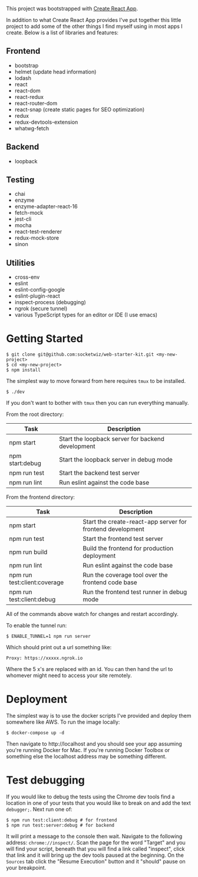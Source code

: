 This project was bootstrapped with [Create React App](https://github.com/facebookincubator/create-react-app).

In addition to what Create React App provides I've put together this
little project to add some of the other things I find myself using in
most apps I create.  Below is a list of libraries and features:

## Frontend
* bootstrap
* helmet (update head information)
* lodash
* react
* react-dom
* react-redux
* react-router-dom
* react-snap (create static pages for SEO optimization)
* redux
* redux-devtools-extension
* whatwg-fetch

## Backend
* loopback

## Testing
* chai
* enzyme
* enzyme-adapter-react-16
* fetch-mock
* jest-cli
* mocha
* react-test-renderer
* redux-mock-store
* sinon

## Utilities
* cross-env
* eslint
* eslint-config-google
* eslint-plugin-react
* inspect-process (debugging)
* ngrok (secure tunnel)
* various TypeScript types for an editor or IDE (I use emacs)

# Getting Started

``` shell
$ git clone git@github.com:socketwiz/web-starter-kit.git <my-new-project>
$ cd <my-new-project>
$ npm install
```

The simplest way to move forward from here requires `tmux` to be installed.

``` shell
$ ./dev
```

If you don't want to bother with `tmux` then you can run everything manually.

From the root directory:

Task | Description
-----|------------
npm start | Start the loopback server for backend development
npm start:debug | Start the loopback server in debug mode
npm run test | Start the backend test server
npm run lint | Run eslint against the code base

From the frontend directory:

Task | Description
-----|------------
npm start | Start the create-react-app server for frontend development
npm run test | Start the frontend test server
npm run build | Build the frontend for production deployment
npm run lint | Run eslint against the code base
npm run test:client:coverage | Run the coverage tool over the frontend code base
npm run test:client:debug | Run the frontend test runner in debug mode

All of the commands above watch for changes and restart accordingly.  

To enable the tunnel run:

``` shell
$ ENABLE_TUNNEL=1 npm run server
```

Which should print out a url something like:

``` shell
Proxy: https://xxxxx.ngrok.io
```

Where the 5 x's are replaced with an id.  You can then hand the url to
whomever might need to access your site remotely.

# Deployment

The simplest way is to use the docker scripts I've provided and deploy
them somewhere like AWS. To run the image locally:

``` shell
$ docker-compose up -d
```

Then navigate to http://localhost and you should see your app assuming
you're running Docker for Mac.  If you're running Docker Toolbox or
something else the localhost address may be something different.

# Test debugging

If you would like to debug the tests using the Chrome dev tools find a
location in one of your tests that you would like to break on and add
the text `debugger;`. Next run one of:

``` shell
$ npm run test:client:debug # for frontend
$ npm run test:server:debug # for backend
```

It will print a message to the console then wait.  Navigate to the
following address: `chrome://inspect/`. Scan the page for the word
"Target" and you will find your script, beneath that you will find a
link called "inspect", click that link and it will bring up the dev
tools paused at the beginning. On the `Sources` tab click the "Resume
Execution" button and it "should" pause on your breakpoint.

